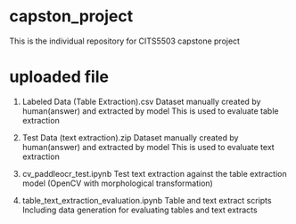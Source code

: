 # capston_project
This is the individual repository for CITS5503 capstone project 

# uploaded file
1. Labeled Data (Table Extraction).csv
  Dataset manually created by human(answer) and extracted by model
  This is used to evaluate table extraction

2. Test Data (text extraction).zip
  Dataset manually created by human(answer) and extracted by model
  This is used to evaluate text extraction

3. cv_paddleocr_test.ipynb
  Test text extraction against the table extraction model (OpenCV with morphological transformation)

4. table_text_extraction_evaluation.ipynb
  Table and text extract scripts
  Including data generation for evaluating tables and text extracts
